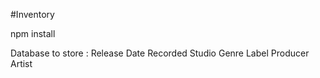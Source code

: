 #Inventory

npm install

Database to store :
  Release Date
  Recorded
  Studio
  Genre
  Label
  Producer
  Artist
